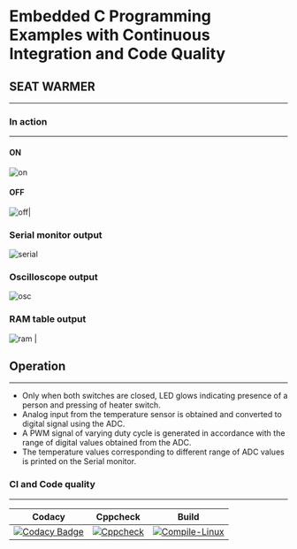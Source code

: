 # Embedded C Programming Examples with Continuous Integration and Code Quality
## SEAT WARMER
---
### In action
---
 #### ON   
![on](https://user-images.githubusercontent.com/81506807/116658999-87a3e180-a9ae-11eb-828a-01fa7dc116fb.JPG) 
#### OFF
 ![off](https://user-images.githubusercontent.com/81506807/116660415-9c817480-a9b0-11eb-93a6-4dd87cf024d7.JPG)|

 ### Serial monitor output 
 ![serial](https://user-images.githubusercontent.com/81506807/116662041-e66b5a00-a9b2-11eb-9ae5-cd14e58226cd.JPG)
 ### Oscilloscope output
 ![osc](https://user-images.githubusercontent.com/81506807/116662009-dbb0c500-a9b2-11eb-9847-feb1b88c674d.JPG) 
 ### RAM table output
  ![ram](https://user-images.githubusercontent.com/81506807/116662028-e10e0f80-a9b2-11eb-9a47-99eb0f72bd14.JPG) |

## Operation
---
 - Only when both switches are closed, LED glows indicating presence of a person and pressing of heater switch.
 - Analog input from the temperature sensor is obtained and converted to digital signal using the ADC.
 - A PWM signal of varying duty cycle is generated in accordance with the range of digital values obtained from the ADC.
 - The temperature values corresponding to different range of ADC values is printed on the Serial monitor.    

### CI and Code quality
---
| Codacy | Cppcheck | Build |
|---|---|---|
| [![Codacy Badge](https://app.codacy.com/project/badge/Grade/2d20a719bc3942ceb9875e3e31e185da)](https://www.codacy.com/gh/258067/258067-embedded-c/dashboard?utm_source=github.com&amp;utm_medium=referral&amp;utm_content=258067/258067-embedded-c&amp;utm_campaign=Badge_Grade) | [![Cppcheck](https://github.com/258067/258067-embedded-c/actions/workflows/CodeQuality.yml/badge.svg)](https://github.com/258067/258067-embedded-c/actions/workflows/CodeQuality.yml) | [![Compile-Linux](https://github.com/258067/258067-embedded-c/actions/workflows/Compile.yml/badge.svg)](https://github.com/258067/258067-embedded-c/actions/workflows/Compile.yml) |